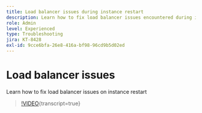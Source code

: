 ```yaml
---
title: Load balancer issues during instance restart
description: Learn how to fix load balancer issues encountered during instance restart
role: Admin
level: Experienced
type: Troubleshooting
jira: KT-8428
exl-id: 9cce6bfa-26e8-416a-bf98-96cd9b5d02ed
---
```

# Load balancer issues

Learn how to fix load balancer issues on instance restart
>[!VIDEO](https://video.tv.adobe.com/v/335984?quality=12&learn=on){transcript=true}

